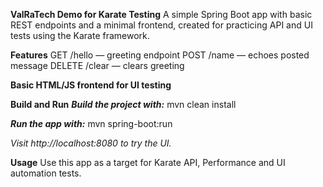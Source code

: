 **ValRaTech Demo for Karate Testing**
A simple Spring Boot app with basic REST endpoints and a minimal frontend, created for practicing API and UI tests using the Karate framework.

**Features**
GET /hello — greeting endpoint
POST /name — echoes posted message
DELETE /clear — clears greeting

**Basic HTML/JS frontend for UI testing**

**Build and Run**
_**Build the project with:**_
mvn clean install

_**Run the app with:**_
mvn spring-boot:run

_Visit http://localhost:8080 to try the UI._

**Usage**
Use this app as a target for Karate API, Performance and UI automation tests.
